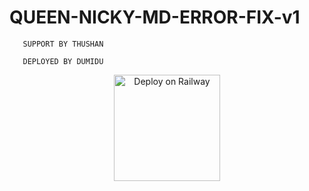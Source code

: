 # QUEEN-NICKY-MD-ERROR-FIX-v1




       SUPPORT BY THUSHAN 

       DEPLOYED BY DUMIDU 




<p align="center">
<a href="https://heroku.com/deploy?template=https://github.com/QUEENNICKY/Queen-nicky"><img src="https://www.herokucdn.com/deploy/button.svg" alt="Deploy on Railway" width="170px"></a>
</p>
